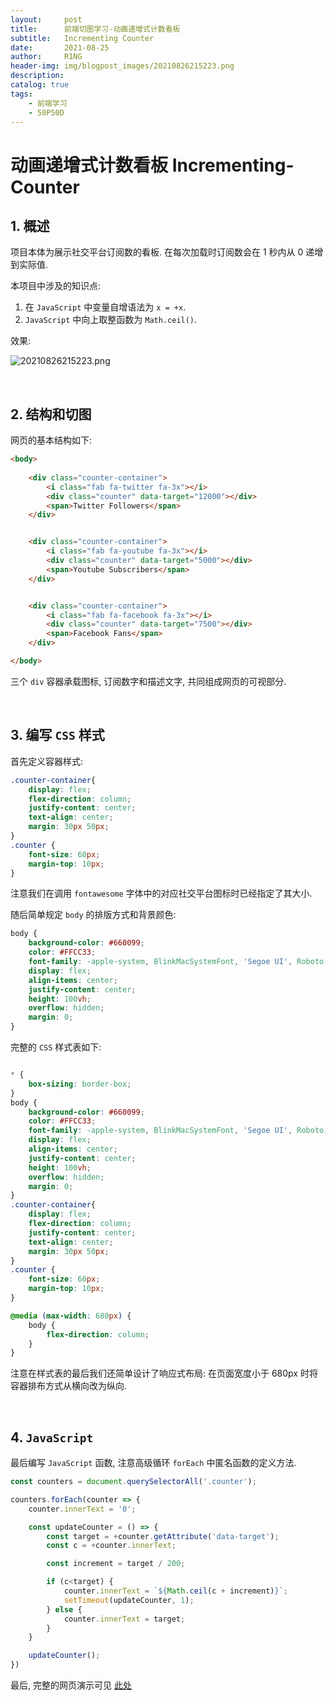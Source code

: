 ```yaml
---
layout:     post
title:      前端切图学习-动画递增式计数看板
subtitle:   Incrementing Counter
date:       2021-08-25
author:     R1NG
header-img: img/blogpost_images/20210826215223.png
description: 
catalog: true
tags:
    - 前端学习
    - 50P50D
---
```


# 动画递增式计数看板 Incrementing-Counter

## 1. 概述

项目本体为展示社交平台订阅数的看板. 在每次加载时订阅数会在 $1$ 秒内从 $0$ 递增到实际值. 

本项目中涉及的知识点: 

1. 在 `JavaScript` 中变量自增语法为 `x = +x`.
2. `JavaScript` 中向上取整函数为 `Math.ceil()`.

效果: 



![20210826215223.png](https://cdn.jsdelivr.net/gh/KirisameMarisaa/KirisameMarisaa.github.io/img/blogpost_images/20210826215223.png)

<br>

## 2. 结构和切图

网页的基本结构如下:

~~~html
<body>
    
    <div class="counter-container">
        <i class="fab fa-twitter fa-3x"></i>
        <div class="counter" data-target="12000"></div>
        <span>Twitter Followers</span>
    </div>


    <div class="counter-container">
        <i class="fab fa-youtube fa-3x"></i>
        <div class="counter" data-target="5000"></div>
        <span>Youtube Subscribers</span>
    </div>


    <div class="counter-container">
        <i class="fab fa-facebook fa-3x"></i>
        <div class="counter" data-target="7500"></div>
        <span>Facebook Fans</span>
    </div>

</body>
~~~

三个 `div` 容器承载图标, 订阅数字和描述文字, 共同组成网页的可视部分.

<br>

## 3. 编写 `CSS` 样式

首先定义容器样式: 

~~~css
.counter-container{
    display: flex;
    flex-direction: column;
    justify-content: center;
    text-align: center;
    margin: 30px 50px;
}
.counter {
    font-size: 60px;
    margin-top: 10px;
}
~~~

注意我们在调用 `fontawesome` 字体中的对应社交平台图标时已经指定了其大小.

随后简单规定 `body` 的排版方式和背景颜色:

~~~css
body {
    background-color: #660099;
    color: #FFCC33;
    font-family: -apple-system, BlinkMacSystemFont, 'Segoe UI', Roboto, Oxygen, Ubuntu, Cantarell, 'Open Sans', 'Helvetica Neue', sans-serif;
    display: flex;
    align-items: center;
    justify-content: center;
    height: 100vh;
    overflow: hidden;
    margin: 0;
}
~~~

完整的 `CSS` 样式表如下: 

~~~css

* {
    box-sizing: border-box;
}
body {
    background-color: #660099;
    color: #FFCC33;
    font-family: -apple-system, BlinkMacSystemFont, 'Segoe UI', Roboto, Oxygen, Ubuntu, Cantarell, 'Open Sans', 'Helvetica Neue', sans-serif;
    display: flex;
    align-items: center;
    justify-content: center;
    height: 100vh;
    overflow: hidden;
    margin: 0;
}
.counter-container{
    display: flex;
    flex-direction: column;
    justify-content: center;
    text-align: center;
    margin: 30px 50px;
}
.counter {
    font-size: 60px;
    margin-top: 10px;
}

@media (max-width: 680px) {
    body {
        flex-direction: column;
    }
}
~~~

注意在样式表的最后我们还简单设计了响应式布局: 在页面宽度小于 $680\text{px}$ 时将容器排布方式从横向改为纵向.

<br>

## 4. `JavaScript`

最后编写 `JavaScript` 函数, 注意高级循环 `forEach` 中匿名函数的定义方法.

~~~javascript
const counters = document.querySelectorAll('.counter');

counters.forEach(counter => {
    counter.innerText = '0';

    const updateCounter = () => {
        const target = +counter.getAttribute('data-target');
        const c = +counter.innerText;

        const increment = target / 200;

        if (c<target) {
            counter.innerText = `${Math.ceil(c + increment)}`;
            setTimeout(updateCounter, 1);
        } else {
            counter.innerText = target;
        }
    }

    updateCounter();
})
~~~

最后, 完整的网页演示可见 [此处](../../../../../projects/50P50D/incrementing-counter/index.html)